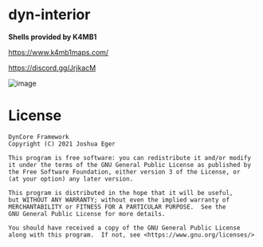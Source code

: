 # dyn-interior

**Shells provided by K4MB1**

https://www.k4mb1maps.com/

https://discord.gg/JrjkacM

![image](https://user-images.githubusercontent.com/57848836/158275226-e80563dc-5b71-4883-a485-997878b8d440.png)

# License

    DynCore Framework
    Copyright (C) 2021 Joshua Eger

    This program is free software: you can redistribute it and/or modify
    it under the terms of the GNU General Public License as published by
    the Free Software Foundation, either version 3 of the License, or
    (at your option) any later version.

    This program is distributed in the hope that it will be useful,
    but WITHOUT ANY WARRANTY; without even the implied warranty of
    MERCHANTABILITY or FITNESS FOR A PARTICULAR PURPOSE.  See the
    GNU General Public License for more details.

    You should have received a copy of the GNU General Public License
    along with this program.  If not, see <https://www.gnu.org/licenses/>

